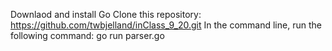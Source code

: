 Downlaod and install Go
Clone this repository: https://github.com/twbjelland/inClass_9_20.git
In the command line, run the following command: go run parser.go
